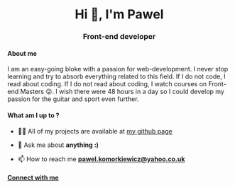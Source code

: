 <h1 align="center">Hi 👋, I'm Pawel</h1>
<h3 align="center">Front-end developer</h3>

<h4>About me </h4>
<p>I am an easy-going bloke with a passion for web-development. I never stop learning and try to absorb everything related to this field. If I do not code, I read about coding. If I do not read about coding, I watch courses on Front-end Masters 😝. I wish there were 48 hours in a day so I could develop my passion for the guitar and sport even further.</p>

<h4>What am I up to ?</h4>

- 👨‍💻 All of my projects are available at <a href="https://github.com/pawelkom88">my github page</a>

- 💬 Ask me about **anything :)**

- 📫 How to reach me <a href="mailto:pawel.komorkiewicz@yahoo.co.uk">**pawel.komorkiewicz@yahoo.co.uk**</a>

<h4 align="left">
  <a href="https://linkedin.com/in/pawel-komorkiewicz" target="blank">Connect with me</a>
</h4>

